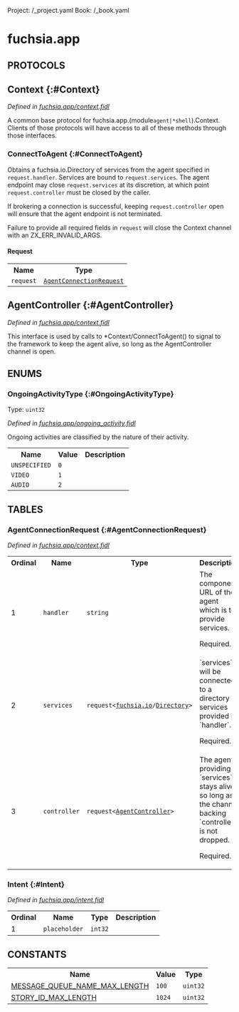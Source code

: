 Project: /_project.yaml
Book: /_book.yaml

# fuchsia.app


## **PROTOCOLS**

## Context {:#Context}
*Defined in [fuchsia.app/context.fidl](https://fuchsia.googlesource.com/fuchsia/+/master/sdk/fidl/fuchsia.app/context.fidl#12)*

 A common base protocol for fuchsia.app.(module`agent|*shell`).Context.
 Clients of those protocols will have access to all of these methods through those interfaces.

### ConnectToAgent {:#ConnectToAgent}

 Obtains a fuchsia.io.Directory of services from the agent specified in `request.handler`.
 Services are bound to `request.services`. The agent endpoint may close `request.services`
 at its discretion, at which point `request.controller` must be closed by the caller.

 If brokering a connection is successful, keeping `request.controller` open will ensure
 that the agent endpoint is not terminated.

 Failure to provide all required fields in `request` will close the
 Context channel with an ZX_ERR_INVALID_ARGS.

#### Request
<table>
    <tr><th>Name</th><th>Type</th></tr>
    <tr>
            <td><code>request</code></td>
            <td>
                <code><a class='link' href='../fuchsia.app/index.html#AgentConnectionRequest'>AgentConnectionRequest</a></code>
            </td>
        </tr></table>



## AgentController {:#AgentController}
*Defined in [fuchsia.app/context.fidl](https://fuchsia.googlesource.com/fuchsia/+/master/sdk/fidl/fuchsia.app/context.fidl#45)*

 This interface is used by calls to *Context/ConnectToAgent() to signal to the framework to keep
 the agent alive, so long as the AgentController channel is open.





## **ENUMS**

### OngoingActivityType {:#OngoingActivityType}
Type: <code>uint32</code>

*Defined in [fuchsia.app/ongoing_activity.fidl](https://fuchsia.googlesource.com/fuchsia/+/master/sdk/fidl/fuchsia.app/ongoing_activity.fidl#8)*

 Ongoing activities are classified by the nature of their activity.


<table>
    <tr><th>Name</th><th>Value</th><th>Description</th></tr><tr>
            <td><code>UNSPECIFIED</code></td>
            <td><code>0</code></td>
            <td></td>
        </tr><tr>
            <td><code>VIDEO</code></td>
            <td><code>1</code></td>
            <td></td>
        </tr><tr>
            <td><code>AUDIO</code></td>
            <td><code>2</code></td>
            <td></td>
        </tr></table>



## **TABLES**

### AgentConnectionRequest {:#AgentConnectionRequest}


*Defined in [fuchsia.app/context.fidl](https://fuchsia.googlesource.com/fuchsia/+/master/sdk/fidl/fuchsia.app/context.fidl#25)*



<table>
    <tr><th>Ordinal</th><th>Name</th><th>Type</th><th>Description</th></tr>
    <tr>
            <td>1</td>
            <td><code>handler</code></td>
            <td>
                <code>string</code>
            </td>
            <td> The component URL of the agent which is to provide services.

 Required.
</td>
        </tr><tr>
            <td>2</td>
            <td><code>services</code></td>
            <td>
                <code>request&lt;<a class='link' href='../fuchsia.io/index.html'>fuchsia.io</a>/<a class='link' href='../fuchsia.io/index.html#Directory'>Directory</a>&gt;</code>
            </td>
            <td> `services` will be connected to a directory of services provided by `handler`.

 Required.
</td>
        </tr><tr>
            <td>3</td>
            <td><code>controller</code></td>
            <td>
                <code>request&lt;<a class='link' href='../fuchsia.app/index.html#AgentController'>AgentController</a>&gt;</code>
            </td>
            <td> The agent providing `services` stays alive so long as the channel backing `controller`
 is not dropped.

 Required.
</td>
        </tr></table>

### Intent {:#Intent}


*Defined in [fuchsia.app/intent.fidl](https://fuchsia.googlesource.com/fuchsia/+/master/sdk/fidl/fuchsia.app/intent.fidl#7)*



<table>
    <tr><th>Ordinal</th><th>Name</th><th>Type</th><th>Description</th></tr>
    <tr>
            <td>1</td>
            <td><code>placeholder</code></td>
            <td>
                <code>int32</code>
            </td>
            <td></td>
        </tr></table>









## **CONSTANTS**



<table>
    <tr><th>Name</th><th>Value</th><th>Type</th></tr><tr>
            <td><a href="https://fuchsia.googlesource.com/fuchsia/+/master/sdk/fidl/fuchsia.app/types.fidl#18">MESSAGE_QUEUE_NAME_MAX_LENGTH</a></td>
            <td>
                    <code>100</code>
                </td>
                <td><code>uint32</code></td>
        </tr>
    <tr>
            <td><a href="https://fuchsia.googlesource.com/fuchsia/+/master/sdk/fidl/fuchsia.app/types.fidl#21">STORY_ID_MAX_LENGTH</a></td>
            <td>
                    <code>1024</code>
                </td>
                <td><code>uint32</code></td>
        </tr>
    
</table>

